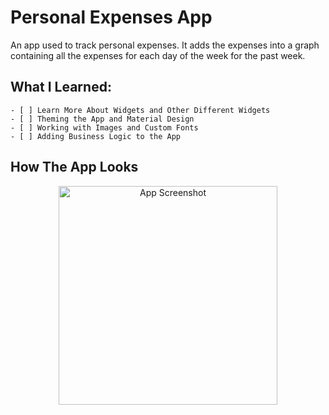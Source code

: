 # Personal Expenses App

An app used to track personal expenses. It adds the expenses into a graph containing all the expenses for each day of the week for the past week.

## What I Learned:
	- [ ] Learn More About Widgets and Other Different Widgets
	- [ ] Theming the App and Material Design
	- [ ] Working with Images and Custom Fonts
	- [ ] Adding Business Logic to the App

## How The App Looks
<p align="center">
  <img src="" width="350" title="App Screenshot">
</p>